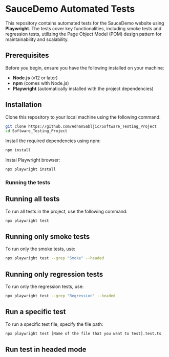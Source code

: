 # SauceDemo Automated Tests

This repository contains automated tests for the SauceDemo website using **Playwright**. The tests cover key functionalities, including smoke tests and regression tests, utilizing the Page Object Model (POM) design pattern for maintainability and scalability.

## Prerequisites

Before you begin, ensure you have the following installed on your machine:
- **Node.js** (v12 or later)
- **npm** (comes with Node.js)
- **Playwright** (automatically installed with the project dependencies)

## Installation


Clone this repository to your local machine using the following command:
```bash
git clone https://github.com/AdnanSabljic/Software_Testing_Project
cd Software_Testing_Project
```
Install the required dependencies using npm:
```bash
npm install
```
Instal Playwright browser:
```bash
npx playwright install
```
### Running the tests

## Running all tests
To run all tests in the project, use the following command:
```bash
npx playwright test
```

## Running only smoke tests
To run only the smoke tests, use:
```bash
npx playwright test --grep "Smoke" --headed
```

## Running only regression tests
To run only the regression tests, use:
```bash
npx playwright test --grep "Regression" --headed
```

## Run a specific test
To run a specific test file, specify the file path:
```bash
npx playwright test [Name of the file that you want to test].test.ts
```

## Run test in headed mode 

















